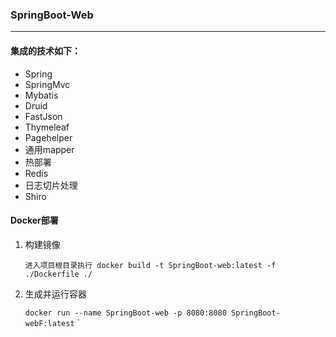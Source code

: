 
### SpringBoot-Web
---

#### 集成的技术如下：
* Spring
* SpringMvc
* Mybatis
* Druid
* FastJson
* Thymeleaf
* Pagehelper
* 通用mapper
* 热部署
* Redis
* 日志切片处理
* Shiro

#### Docker部署
1. 构建镜像
    
    `进入项目根目录执行 docker build -t SpringBoot-web:latest -f ./Dockerfile ./`
 
2. 生成并运行容器

    `docker run --name SpringBoot-web -p 8080:8080 SpringBoot-webF:latest`
`


